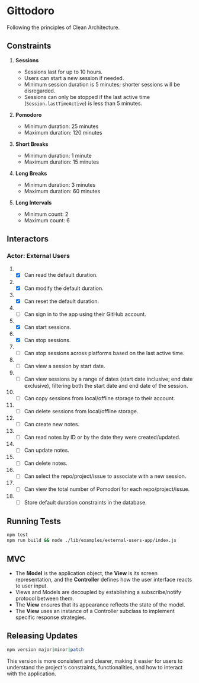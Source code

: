 # Gittodoro

Following the principles of Clean Architecture.

## Constraints

1. **Sessions**

   - Sessions last for up to 10 hours.
   - Users can start a new session if needed.
   - Minimum session duration is 5 minutes; shorter sessions will be disregarded.
   - Sessions can only be stopped if the last active time (`Session.lastTimeActive`) is less than 5 minutes.

2. **Pomodoro**

   - Minimum duration: 25 minutes
   - Maximum duration: 120 minutes

3. **Short Breaks**

   - Minimum duration: 1 minute
   - Maximum duration: 15 minutes

4. **Long Breaks**

   - Minimum duration: 3 minutes
   - Maximum duration: 60 minutes

5. **Long Intervals**
   - Minimum count: 2
   - Maximum count: 6

## Interactors

### Actor: External Users

1. - [x] Can read the default duration.
1. - [x] Can modify the default duration.
1. - [x] Can reset the default duration.
1. - [ ] Can sign in to the app using their GitHub account.
1. - [x] Can start sessions.
1. - [x] Can stop sessions.
1. - [ ] Can stop sessions across platforms based on the last active time.
1. - [ ] Can view a session by start date.
1. - [ ] Can view sessions by a range of dates (start date inclusive; end date exclusive), filtering both the start date and end date of the session.
1. - [ ] Can copy sessions from local/offline storage to their account.
1. - [ ] Can delete sessions from local/offline storage.
1. - [ ] Can create new notes.
1. - [ ] Can read notes by ID or by the date they were created/updated.
1. - [ ] Can update notes.
1. - [ ] Can delete notes.
1. - [ ] Can select the repo/project/issue to associate with a new session.
1. - [ ] Can view the total number of Pomodori for each repo/project/issue.
1. - [ ] Store default duration constraints in the database.

## Running Tests

```sh
npm test
npm run build && node ./lib/examples/external-users-app/index.js
```

## MVC

- The **Model** is the application object, the **View** is its screen representation, and the **Controller** defines how the user interface reacts to user input.
- Views and Models are decoupled by establishing a subscribe/notify protocol between them.
- The **View** ensures that its appearance reflects the state of the model.
- The **View** uses an instance of a Controller subclass to implement specific response strategies.

## Releasing Updates

```sh
npm version major|minor|patch
```

This version is more consistent and clearer, making it easier for users to understand the project's constraints, functionalities, and how to interact with the application.

